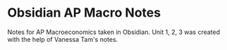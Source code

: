 # Obsidian AP Macro Notes
Notes for AP Macroeconomics taken in Obsidian.
Unit 1, 2, 3 was created with the help of Vanessa Tam's notes.